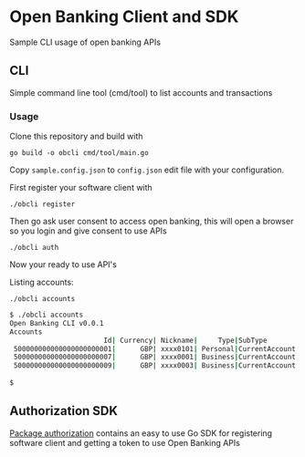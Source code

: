 # Open Banking Client and SDK

Sample CLI usage of open banking APIs

## CLI

Simple command line tool (cmd/tool) to list accounts and transactions

### Usage

Clone this repository and build with

`go build -o obcli cmd/tool/main.go`

Copy `sample.config.json` to `config.json` edit file with your configuration.


First register your software client with 

`./obcli register`

Then go ask user consent to access open banking, this will open a browser so you login and give consent to use APIs 

`./obcli auth`

Now your ready to use API's

Listing accounts:

`./obcli accounts`

```bash
$ ./obcli accounts
Open Banking CLI v0.0.1
Accounts
                       Id| Currency| Nickname|     Type|SubType
 500000000000000000000001|      GBP| xxxx0101| Personal|CurrentAccount
 500000000000000000000007|      GBP| xxxx0001| Business|CurrentAccount
 500000000000000000000009|      GBP| xxxx0003| Business|CurrentAccount
 
$ 
```

## Authorization SDK

[Package authorization](https://github.com/jmatosp/obclient/tree/master/authorization) contains an easy to use Go SDK for registering software client and getting a token to use Open Banking APIs

